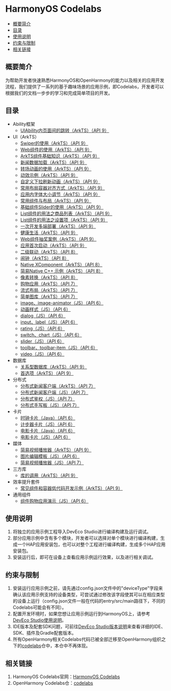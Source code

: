 # HarmonyOS Codelabs<a name="ZH-CN_TOPIC_0000001182715358"></a>

-   [概要简介](#section117915431558)
-   [目录](#sectionMenu)
-   [使用说明](#section1954919258619)
-   [约束与限制](#section682025019613)
-   [相关链接](#section01752910717)

## 概要简介<a name="section117915431558"></a>

为帮助开发者快速熟悉HarmonyOS和OpenHarmony的能力以及相关的应用开发流程，我们提供了一系列的基于趣味场景的应用示例，即Codelabs，开发者可以根据我们的文档一步步的学习和完成简单项目的开发。

## 目录<a name="sectionMenu"></a>

- Ability框架
  - [UIAbility内页面间的跳转（ArkTS）（API 9）](https://gitee.com/harmonyos/harmonyos_codelabs/tree/master/PagesRouter)
- UI（ArkTS）
  - [Swiper的使用（ArkTS）（API 9）](https://gitee.com/harmonyos/harmonyos_codelabs/tree/master/SwiperArkTS)
  - [Web组件的使用（ArkTS）（API 9）](https://gitee.com/harmonyos/harmonyos_codelabs/tree/master/WebCookie)
  - [ArkTS组件基础知识（ArkTS）（API 9）](https://gitee.com/harmonyos/harmonyos_codelabs/tree/master/RankingDemo)
  - [新闻数据加载（ArkTS）（API 9）](https://gitee.com/harmonyos/harmonyos_codelabs/tree/master/NewsDataArkTS)
  - [转场动画的使用（ArkTS）（API 9）](https://gitee.com/harmonyos/harmonyos_codelabs/tree/master/TransitionAnimation)
  - [动效示例（ArkTS）（API 9）](https://gitee.com/harmonyos/harmonyos_codelabs/tree/master/Animation)
  - [自定义下拉刷新动画（ArkTS）（API 9）](https://gitee.com/harmonyos/harmonyos_codelabs/tree/master/AnimateRefresh)
  - [常用布局容器对齐方式（ArkTS）（API 9）](https://gitee.com/harmonyos/harmonyos_codelabs/tree/master/LayoutAlign)
  - [应用内字体大小调节（ArkTS）（API 9）](https://gitee.com/harmonyos/harmonyos_codelabs/tree/master/SetAppFontSize)
  - [常用组件与布局（ArkTS）（API 9）](https://gitee.com/harmonyos/harmonyos_codelabs/tree/master/ArkTSComponents)
  - [基础组件Slider的使用（ArkTS）（API 9）](https://gitee.com/harmonyos/harmonyos_codelabs/tree/master/SliderExample)
  - [List组件的用法之商品列表（ArkTS）（API 9）](https://gitee.com/harmonyos/harmonyos_codelabs/tree/master/List)
  - [List组件的用法之设置项（ArkTS）（API 9）](https://gitee.com/harmonyos/harmonyos_codelabs/tree/master/List-HDC)
  - [一次开发多端部署（ArkTS）（API 9）](https://gitee.com/harmonyos/harmonyos_codelabs/tree/master/Multi_device)
  - [健康生活（ArkTS）（API 9）](https://gitee.com/harmonyos/harmonyos_codelabs/tree/master/Healthy_life)
  - [Web组件抽奖案例（ArkTS）（API 9）](https://gitee.com/harmonyos/harmonyos_codelabs/tree/master/WebComponent)
  - [应用首次启动（ArkTS）（API 9）](https://gitee.com/harmonyos/harmonyos_codelabs/tree/master/FirstStartDemo_HOS)
  - [二级联动（ArkTS）（API 8）](https://gitee.com/harmonyos/harmonyos_codelabs/tree/master/TwoLevelLink)
  - [闹钟（ArkTS）（API 8）](https://gitee.com/harmonyos/harmonyos_codelabs/tree/master/AlarmClock)
  - [Native XComponent（ArkTS）（API 8）](https://gitee.com/harmonyos/harmonyos_codelabs/tree/master/NativeXComponent)
  - [简易Native C++ 示例（ArkTS）（API 8）](https://gitee.com/harmonyos/harmonyos_codelabs/tree/master/NativeTemplateDemo)
  - [像素转换（ArkTS）（API 8）](https://gitee.com/harmonyos/harmonyos_codelabs/tree/master/PixelUnitsExample)
  - [购物应用（ArkTS）（API 7）](https://gitee.com/harmonyos/harmonyos_codelabs/tree/master/ShoppingEts)
  - [流式布局（ArkTS）（API 7）](https://gitee.com/harmonyos/harmonyos_codelabs/tree/master/FlowLayoutETS)
  - [简单图库（ArkTS）（API 7）](https://gitee.com/harmonyos/harmonyos_codelabs/tree/master/SimpleGalleryETS)
  - [image、image-animator（JS）（API 6）](https://gitee.com/harmonyos/harmonyos_codelabs/tree/master/ClickableImageJsDemo)
  - [动画样式（JS）（API 6）](https://gitee.com/harmonyos/harmonyos_codelabs/tree/master/AnimationDemo)
  - [dialog（JS）（API 6）](https://gitee.com/harmonyos/harmonyos_codelabs/tree/master/DialogDemo)
  - [input、label（JS）（API 6）](https://gitee.com/harmonyos/harmonyos_codelabs/tree/master/InputApplication)
  - [rating（JS）（API 6）](https://gitee.com/harmonyos/harmonyos_codelabs/tree/master/RatingApplication)
  - [switch、chart（JS）（API 6）](https://gitee.com/harmonyos/harmonyos_codelabs/tree/master/SwitchApplication)
  - [slider（JS）（API 6）](https://gitee.com/harmonyos/harmonyos_codelabs/tree/master/SliderApplication)
  - [toolbar、toolbar-item（JS）（API 6）](https://gitee.com/harmonyos/harmonyos_codelabs/tree/master/ToolbarApplication)
  - [video（JS）（API 6）](https://gitee.com/harmonyos/harmonyos_codelabs/tree/master/VideoApplication)
- 数据库
  - [关系型数据库（ArkTS）（API 9）](https://gitee.com/harmonyos/harmonyos_codelabs/tree/master/Rdb)
  - [首选项（ArkTS）（API 9）](https://gitee.com/harmonyos/harmonyos_codelabs/tree/master/Preferences)
- 分布式
  - [分布式新闻客户端（ArkTS）（API 7）](https://gitee.com/harmonyos/harmonyos_codelabs/tree/master/DistributeNewsETS)
  - [分布式新闻客户端（JS）（API 7）](https://gitee.com/harmonyos/harmonyos_codelabs/tree/master/DistributeNewsJS)
  - [分布式鉴权（JS）（API 7）](https://gitee.com/harmonyos/harmonyos_codelabs/tree/master/GameAuth)
  - [分布式手写板（JS）（API 7）](https://gitee.com/harmonyos/harmonyos_codelabs/tree/master/JSDistributeDraw)
- 卡片
  - [时钟卡片（Java）（API 6）](https://gitee.com/harmonyos/harmonyos_codelabs/tree/master/ClockFACardDemo)
  - [计步器卡片（JS）（API 6）](https://gitee.com/harmonyos/harmonyos_codelabs/tree/master/StepsCard)
  - [电影卡片（Java）（API 6）](https://gitee.com/harmonyos/harmonyos_codelabs/tree/master/MovieCardDemo)
  - [电影卡片（JS）（API 6）](https://gitee.com/harmonyos/harmonyos_codelabs/tree/master/JSMovieCard)
- 媒体
  - [简易视频播放器（ArkTS）（API 9）](https://gitee.com/harmonyos/harmonyos_codelabs/tree/master/SimpleVideo)
  - [图片编辑模板（JS）（API 6）](https://gitee.com/harmonyos/harmonyos_codelabs/tree/master/ImageEditorTemplate)
  - [简易视频播放器（JS）（API 7）](https://gitee.com/harmonyos/harmonyos_codelabs/tree/master/JSVideoPlayer)
- 三方库
  - [库的调用（ArkTS）（API 9）](https://gitee.com/harmonyos/harmonyos_codelabs/tree/master/ThirdPartyLibrary)
- 效率提升套件
  - [常见组件和容器低代码开发示例（ArkTS）（API 9）](https://gitee.com/harmonyos/harmonyos_codelabs/tree/master/SuperVisualSample)
- 通用组件
  - [组件购物应用演示（JS）（API 6）](https://gitee.com/harmonyos/harmonyos_codelabs/tree/master/ShoppingDemoJs)

## 使用说明<a name="section1954919258619"></a>

1.  将独立的应用示例工程导入DevEco Studio进行编译构建及运行调试。
2.  部分应用示例中含有多个模块，开发者可以选择对单个模块进行编译构建，生成一个HAP应用安装包，也可以对整个工程进行编译构建，生成多个HAP应用安装包。
3.  安装运行后，即可在设备上查看应用示例运行效果，以及进行相关调试。

## 约束与限制<a name="section682025019613"></a>

1.  安装运行应用示例之前，请先通过config.json文件中的"deviceType"字段来确认该应用示例支持的设备类型，可尝试通过修改该字段使其可以在相应类型的设备上运行（config.json文件一般在代码的entry/src/main路径下，不同的Codelabs可能会有不同）。
2.  配置开发环境时，如果您想让应用示例运行到HarmonyOS上，请参考[DevEco Studio使用说明](https://developer.harmonyos.com/cn/docs/documentation/doc-guides/tools_overview-0000001053582387)。
3.  IDE版本及配套SDK问题，可前往[DevEco Studio版本说明](https://developer.harmonyos.com/cn/docs/documentation/doc-releases/release_notes-0000001057597449)来查看详细的IDE、SDK、插件及Gradle配套版本。
4.  所有OpenHarmony相关Codelabs代码已被全部迁移至OpenHarmony组织之下的[codelabs](https://gitee.com/openharmony/codelabs)仓中，本仓中不再体现。

## 相关链接<a name="section01752910717"></a>

1.  HarmonyOS Codelabs官网：[HarmonyOS Codelabs](https://developer.harmonyos.com/cn/documentation/codelabs/)
2.  OpenHarmony Codelabs仓：[codelabs](https://gitee.com/openharmony/codelabs)